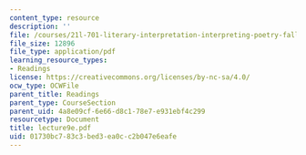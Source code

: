 ```yaml
---
content_type: resource
description: ''
file: /courses/21l-701-literary-interpretation-interpreting-poetry-fall-2003/01730bc783c3bed3ea0cc2b047e6eafe_lecture9e.pdf
file_size: 12896
file_type: application/pdf
learning_resource_types:
- Readings
license: https://creativecommons.org/licenses/by-nc-sa/4.0/
ocw_type: OCWFile
parent_title: Readings
parent_type: CourseSection
parent_uid: 4a8e09cf-6e66-d8c1-78e7-e931ebf4c299
resourcetype: Document
title: lecture9e.pdf
uid: 01730bc7-83c3-bed3-ea0c-c2b047e6eafe
---
```

